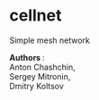 # cellnet

Simple mesh network

<b> Authors </b>: <br>
Anton Chashchin,<br>
Sergey Mitronin,<br>
Dmitry Koltsov
